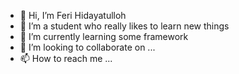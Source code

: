 - 👋 Hi, I’m Feri Hidayatulloh
- 👀 I’m a student who really likes to learn new things
- 🌱 I’m currently learning some framework
- 💞️ I’m looking to collaborate on ...
- 📫 How to reach me ...

<!---
ferihidayat/ferihidayat is a ✨ special ✨ repository because its `README.md` (this file) appears on your GitHub profile.
You can click the Preview link to take a look at your changes.
--->
